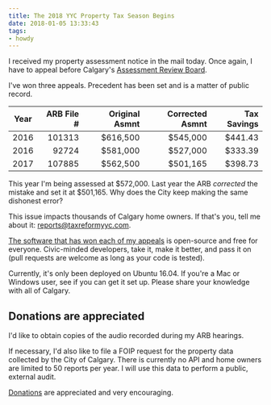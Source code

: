 ```yaml
---
title: The 2018 YYC Property Tax Season Begins
date: 2018-01-05 13:33:43
tags:
- howdy
---
```


I received my property assessment notice in the mail today. Once again, I have to appeal before Calgary's <a href="http://www.calgaryarb.ca/eCourtPublic/">Assessment Review Board</a>.

I've won three appeals. Precedent has been set and is a matter of public record.

| Year | ARB File # | Original Asmnt | Corrected Asmnt | Tax Savings |
| ---- | ---------: | -------------: | --------------: | ----------: |
| 2016 | 101313     | $616,500       | $545,000        | $441.43     |
| 2016 | 92724      | $581,000       | $527,000        | $333.39     |
| 2017 | 107885     | $562,500       | $501,165        | $398.73     |

This year I'm being assessed at $572,000. Last year the ARB _corrected_ the mistake and set it at $501,165. Why does the City keep making the same dishonest error?

This issue impacts thousands of Calgary home owners. If that's you, tell me about it: [reports@taxreformyyc.com](mailto:reports@taxreformyyc.com).

[The software that has won each of my appeals](https://github.com/TaxReformYYC/report-generator-2018) is open-source and free for everyone. Civic-minded developers, take it, make it better, and pass it on (pull requests are welcome as long as your code is tested).

Currently, it's only been deployed on Ubuntu 16.04. If you're a Mac or Windows user, see if you can get it set up. Please share your knowledge with all of Calgary.

## Donations are appreciated

I'd like to obtain copies of the audio recorded during my ARB hearings. 

If necessary, I'd also like to file a FOIP request for the property data collected by the City of Calgary. There is currently no API and home owners are limited to 50 reports per year. I will use this data to perform a public, external audit.

[Donations](/donate) are appreciated and very encouraging.


